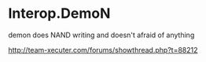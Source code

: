 Interop.DemoN
=============

demon does NAND writing and doesn't afraid of anything

http://team-xecuter.com/forums/showthread.php?t=88212

